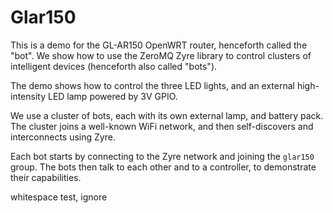 # Glar150

This is a demo for the GL-AR150 OpenWRT router, henceforth called the "bot". We show how to use the ZeroMQ Zyre library to control clusters of intelligent devices (henceforth also called "bots").

The demo shows how to control the three LED lights, and an external high-intensity LED lamp powered by 3V GPIO.

We use a cluster of bots, each with its own external lamp, and battery pack. The cluster joins a well-known WiFi network, and then self-discovers and interconnects using Zyre.

Each bot starts by connecting to the Zyre network and joining the `glar150` group. The bots then talk to each other and to a controller, to demonstrate their capabilities.
 
 
 
whitespace test, ignore
